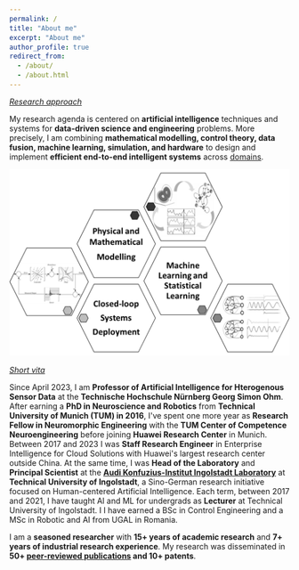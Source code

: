```yaml
---
permalink: /
title: "About me"
excerpt: "About me"
author_profile: true
redirect_from: 
  - /about/
  - /about.html
---
```


*[Research approach](http://cristianaxenie.info/portfolio/)*

My research agenda is centered on **artificial intelligence** techniques and systems for **data-driven science and engineering** problems. More precisely, I am combining **mathematical modelling, control theory, data fusion, machine learning, simulation, and hardware** to design and implement **efficient end-to-end intelligent systems** across [domains](http://cristianaxenie.info/portfolio/).

![image](https://github.com/caxenie/cristianaxenie.github.io/raw/master/images/research-approach.png)
 
*[Short vita](http://cristianaxenie.info/cv/)*

Since April 2023, I am **Professor of Artificial Intelligence for Hterogenous Sensor Data** at the **Technische Hochschule Nürnberg Georg Simon Ohm**. After earning a **PhD in Neuroscience and Robotics** from **Technical University of Munich (TUM) in 2016**, I've spent one more year as **Research Fellow in Neuromorphic Engineering** with the **TUM Center of Competence Neuroengineering** before joining **Huawei Research Center** in Munich. Between 2017 and 2023 I was **Staff Research Engineer** in Enterprise Intelligence for Cloud Solutions with Huawei's largest research center outside China. At the same time, I was **Head of the Laboratory** and **Principal Scientist** at the [**Audi Konfuzius-Institut Ingolstadt Laboratory**](https://audi-konfuzius-institut-ingolstadt.de/forschung/microlab-home.html) at **Technical University of Ingolstadt**, a Sino-German research initiative focused on Human-centered Artificial Intelligence. Each term, between 2017 and 2021, I have taught AI and ML for undergrads as **Lecturer** at Technical University of Ingolstadt. I I have earned a BSc in Control Engineering and a MSc in Robotic and AI from UGAL in Romania.

I am a **seasoned researcher** with **15+ years of academic research** and **7+ years of industrial research experience**. My research was disseminated in **50+ [peer-reviewed publications](http://cristianaxenie.info/publications/) and 10+ patents**.
